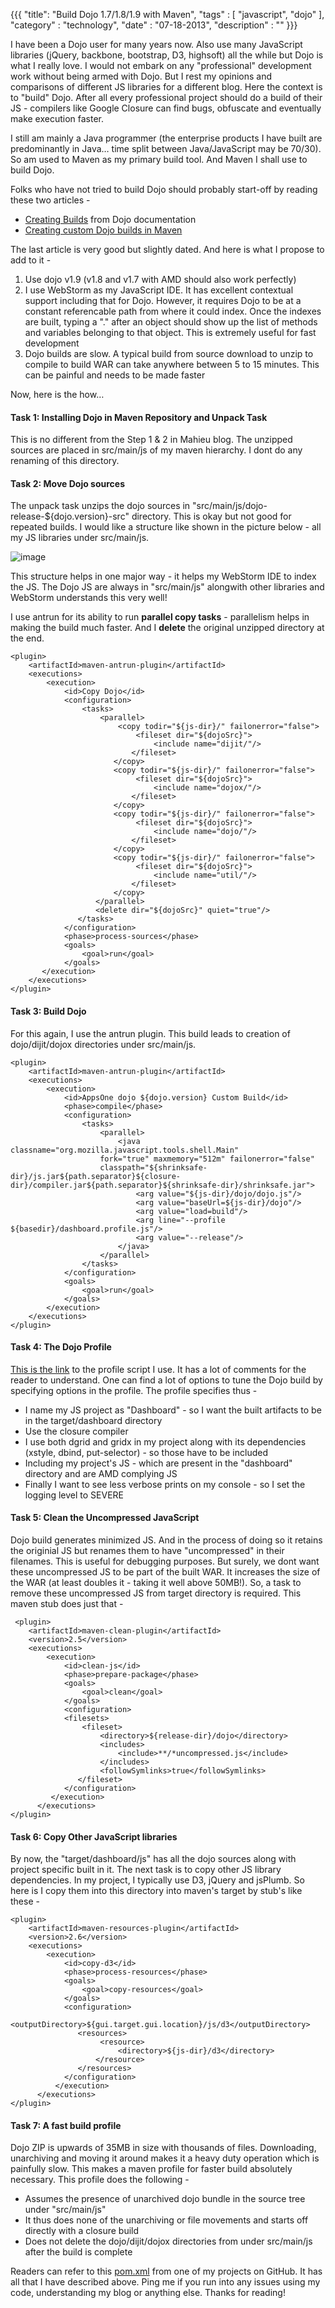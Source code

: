 {{{
    "title": "Build Dojo 1.7/1.8/1.9 with Maven",
    "tags" : [ "javascript", "dojo" ],
    "category" : "technology",
    "date" : "07-18-2013",
    "description" : ""
}}}

I have been a Dojo user for many years now. Also use many JavaScript libraries (jQuery, backbone, bootstrap, D3, highsoft) all the while but Dojo is what I really love. I would not embark on any "professional" development work without being armed with Dojo. But I rest my opinions and comparisons of different JS libraries for a different blog. Here the context is to "build" Dojo. After all every professional project should do a build of their JS - compilers like Google Closure can find bugs, obfuscate and eventually make execution faster.

I still am mainly a Java programmer (the enterprise products I have built are predominantly in Java… time split between Java/JavaScript may be 70/30). So am used to Maven as my primary build tool. And Maven I shall use to build Dojo.

Folks who have not tried to build Dojo should probably start-off by reading these two articles -

* [Creating Builds](http://dojotoolkit.org/documentation/tutorials/1.9/build/) from Dojo documentation
* [Creating custom Dojo builds in Maven](http://www.mahieu.org/?p=3) 

The last article is very good but slightly dated. And here is what I propose to add to it -

1. Use dojo v1.9 (v1.8 and v1.7 with AMD should also work perfectly)
2. I use WebStorm as my JavaScript IDE. It has excellent contextual support including that for Dojo. However, it requires Dojo to be at a constant referencable path from where it could index. Once the indexes are built, typing a "." after an object should show up the list of methods and variables belonging to that object. This is extremely useful for fast development
3. Dojo builds are slow. A typical build from source download to unzip to compile to build WAR can take anywhere between 5 to 15 minutes. This can be painful and needs to be made faster

Now, here is the how…

#### Task 1: Installing Dojo in Maven Repository and Unpack Task
This is no different from the Step 1 & 2 in Mahieu blog. The unzipped sources are placed in src/main/js of my maven hierarchy. I dont do any renaming of this directory.

#### Task 2: Move Dojo sources
The unpack task unzips the dojo sources in "src/main/js/dojo-release-${dojo.version}-src" directory. This is okay but not good for repeated builds. I would like a structure like shown in the picture below - all my JS libraries under src/main/js. 

![image](https://raw.github.com/bharath12345/bharath12345.github.io/master/images/dojo%20blog/dojo%20blog%20structure.png) 

This structure helps in one major way - it helps my WebStorm IDE to index the JS. The Dojo JS are always in "src/main/js" alongwith other libraries and WebStorm understands this very well!

I use antrun for its ability to run **parallel copy tasks** - parallelism helps in making the build much faster. And I **delete** the original unzipped directory at the end.

    <plugin>
    	<artifactId>maven-antrun-plugin</artifactId>
        <executions>
        	<execution>
            	<id>Copy Dojo</id>
                <configuration>
                	<tasks>
                   		<parallel>
                       		<copy todir="${js-dir}/" failonerror="false">
                           		<fileset dir="${dojoSrc}">
                               		<include name="dijit/"/>
                               </fileset>
                           </copy>
                           <copy todir="${js-dir}/" failonerror="false">
                           		<fileset dir="${dojoSrc}">
                               		<include name="dojox/"/>
                               </fileset>
                           </copy>
                           <copy todir="${js-dir}/" failonerror="false">
                           		<fileset dir="${dojoSrc}">
                               		<include name="dojo/"/>
                               </fileset>
                           </copy>
                           <copy todir="${js-dir}/" failonerror="false">
                           		<fileset dir="${dojoSrc}">
                               		<include name="util/"/>
                               </fileset>
                           </copy>
                       </parallel>
                       <delete dir="${dojoSrc}" quiet="true"/>
                   </tasks>
                </configuration>
                <phase>process-sources</phase>
                <goals>
                	<goal>run</goal>
                </goals>
           </execution>
        </executions>
    </plugin>
                            
                            
#### Task 3: Build Dojo
For this again, I use the antrun plugin. This build leads to creation of dojo/dijit/dojox directories under src/main/js.

    <plugin>
    	<artifactId>maven-antrun-plugin</artifactId>
    	<executions>
    		<execution>
    			<id>AppsOne dojo ${dojo.version} Custom Build</id>
        		<phase>compile</phase>
        		<configuration>
        			<tasks>
        				<parallel>
            				<java classname="org.mozilla.javascript.tools.shell.Main"
                  		fork="true" maxmemory="512m" failonerror="false"
                  		classpath="${shrinksafe-dir}/js.jar${path.separator}${closure-dir}/compiler.jar${path.separator}${shrinksafe-dir}/shrinksafe.jar">
 	                			<arg value="${js-dir}/dojo/dojo.js"/>
    	            			<arg value="baseUrl=${js-dir}/dojo"/>
                    			<arg value="load=build"/>
                    			<arg line="--profile ${basedir}/dashboard.profile.js"/>
                    			<arg value="--release"/>
               				</java>
            			</parallel>
         			</tasks>
         		</configuration>
         		<goals>
         			<goal>run</goal>
         		</goals>
    		</execution>
    	</executions>
    </plugin>

#### Task 4: The Dojo Profile
[This is the link](https://github.com/bharath12345/uiDashboard/blob/master/uiJS/dashboard.profile.js) to the profile script I use. It has a lot of comments for the reader to understand. One can find a lot of options to tune the Dojo build by specifying options in the profile. The profile specifies thus -

* I name my JS project as "Dashboard" - so I want the built artifacts to be in the target/dashboard directory
* Use the closure compiler
* I use both dgrid and gridx in my project along with its dependencies (xstyle, dbind, put-selector) - so those have to be included
* Including my project's JS - which are present in the "dashboard" directory and are AMD complying JS
* Finally I want to see less verbose prints on my console - so I set the logging level to SEVERE

#### Task 5: Clean the Uncompressed JavaScript
Dojo build generates minimized JS. And in the process of doing so it retains the originial JS but renames them to have "uncompressed" in their filenames. This is useful for debugging purposes. But surely, we dont want these uncompressed JS to be part of the built WAR. It increases the size of the WAR (at least doubles it - taking it well above 50MB!). So, a task to remove these uncompressed JS from target directory is required. This maven stub does just that -

     <plugin>
     	<artifactId>maven-clean-plugin</artifactId>
        <version>2.5</version>
        <executions>
        	<execution>
            	<id>clean-js</id>
                <phase>prepare-package</phase>
                <goals>
                	<goal>clean</goal>
                </goals>
                <configuration>
                <filesets>
                	<fileset>
                		<directory>${release-dir}/dojo</directory>
                		<includes>
                   			<include>**/*uncompressed.js</include>
                		</includes>
                		<followSymlinks>true</followSymlinks>
                   </fileset>
                </configuration>
             </execution>
          </executions>
    </plugin>

#### Task 6: Copy Other JavaScript libraries
By now, the "target/dashboard/js" has all the dojo sources along with project specific built in it. The next task is to copy other JS library dependencies. In my project, I typically use D3, jQuery and jsPlumb. So here is I copy them into this directory into maven's target by stub's like these -

    <plugin>
    	<artifactId>maven-resources-plugin</artifactId>
        <version>2.6</version>
        <executions>
        	<execution>
            	<id>copy-d3</id>
                <phase>process-resources</phase>
                <goals>
                	<goal>copy-resources</goal>
                </goals>
                <configuration>
                	<outputDirectory>${gui.target.gui.location}/js/d3</outputDirectory>
                   <resources>
                   		<resource>
                       		<directory>${js-dir}/d3</directory>
                       </resource>
                   </resources>
                </configuration>
              </execution>
          </executions>
    </plugin>
    
#### Task 7: A fast build profile
Dojo ZIP is upwards of 35MB in size with thousands of files. Downloading, unarchiving and moving it around makes it a heavy duty operation which is painfully slow. This makes a maven profile for faster build absolutely necessary. This profile does the following -

* Assumes the presence of unarchived dojo bundle in the source tree under "src/main/js"
* It thus does none of the unarchiving or file movements and starts off directly with a closure build
* Does not delete the dojo/dijit/dojox directories from under src/main/js after the build is complete
                             
Readers can refer to this [pom.xml](https://github.com/bharath12345/uiDashboard/blob/master/uiJS/pom.xml) from one of my projects on GitHub. It has all that I have described above. Ping me if you run into any issues using my code, understanding my blog or anything else. Thanks for reading!
